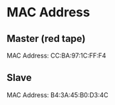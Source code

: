 
# MAC Address

## Master (red tape)
MAC Address: CC:BA:97:1C:FF:F4

## Slave
MAC Address: B4:3A:45:B0:D3:4C

